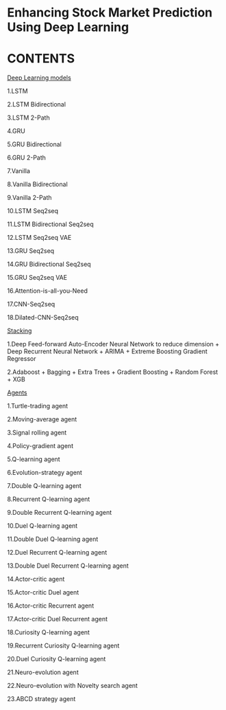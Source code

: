 # Enhancing Stock Market Prediction Using Deep Learning

# CONTENTS
[Deep Learning models](deep-learning)
  
  1.LSTM
  
  2.LSTM Bidirectional
  
  3.LSTM 2-Path
  
  4.GRU
  
  5.GRU Bidirectional
  
  6.GRU 2-Path
  
  7.Vanilla
  
  8.Vanilla Bidirectional
  
  9.Vanilla 2-Path
  
  10.LSTM Seq2seq
  
  11.LSTM Bidirectional Seq2seq
  
  12.LSTM Seq2seq VAE
  
  13.GRU Seq2seq
  
  14.GRU Bidirectional Seq2seq
  
  15.GRU Seq2seq VAE
  
  16.Attention-is-all-you-Need
  
  17.CNN-Seq2seq
  
  18.Dilated-CNN-Seq2seq

[Stacking](stacking)

  1.Deep Feed-forward Auto-Encoder Neural Network to reduce dimension + Deep Recurrent Neural Network + ARIMA + Extreme Boosting Gradient Regressor
  
  2.Adaboost + Bagging + Extra Trees + Gradient Boosting + Random Forest + XGB

[Agents](agent)
  
  1.Turtle-trading agent
  
  2.Moving-average agent
  
  3.Signal rolling agent
  
  4.Policy-gradient agent
  
  5.Q-learning agent
  
  6.Evolution-strategy agent
  
  7.Double Q-learning agent
  
  8.Recurrent Q-learning agent
  
  9.Double Recurrent Q-learning agent
  
  10.Duel Q-learning agent
  
  11.Double Duel Q-learning agent
  
  12.Duel Recurrent Q-learning agent
  
  13.Double Duel Recurrent Q-learning agent
  
  14.Actor-critic agent
  
  15.Actor-critic Duel agent
  
  16.Actor-critic Recurrent agent
  
  17.Actor-critic Duel Recurrent agent
  
  18.Curiosity Q-learning agent
  
  19.Recurrent Curiosity Q-learning agent
  
  20.Duel Curiosity Q-learning agent
  
  21.Neuro-evolution agent
  
  22.Neuro-evolution with Novelty search agent
  
  23.ABCD strategy agent
